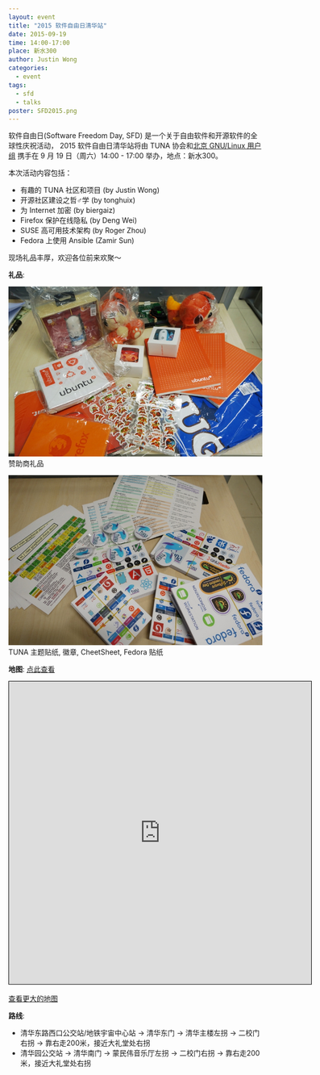 ```yaml
---
layout: event
title: "2015 软件自由日清华站"
date: 2015-09-19
time: 14:00-17:00
place: 新水300
author: Justin Wong
categories:
  - event
tags:
  - sfd
  - talks
poster: SFD2015.png
---
```


软件自由日(Software Freedom Day, SFD) 是一个关于自由软件和开源软件的全球性庆祝活动，
2015 软件自由日清华站将由 TUNA 协会和[北京 GNU/Linux 用户组][blug] 携手在 9 月 19 日（周六）14:00 - 17:00 举办，地点：新水300。

本次活动内容包括：

- 有趣的 TUNA 社区和项目 (by Justin Wong)
- 开源社区建设之哲♂学 (by tonghuix)
- 为 Internet 加密 (by biergaiz)
- Firefox 保护在线隐私 (by Deng Wei)
- SUSE 高可用技术架构 (by Roger Zhou)
- Fedora 上使用 Ansible (Zamir Sun) 

现场礼品丰厚，欢迎各位前来欢聚～

[blug]: http://beijinglug.github.io/

<!--more -->

**礼品**:

![](/assets/img/events/sfd2015_present_1.jpg)
赞助商礼品

![](/assets/img/events/sfd2015_present_2.jpg)
TUNA 主题贴纸, 徽章, CheetSheet, Fedora 贴纸


**地图**:  <a class="visible-xs" href="http://www.openstreetmap.org/?mlat=40.00233&amp;mlon=116.31933#map=17/40.00233/116.31933">点此查看</a>

<iframe class="hidden-xs" width="600" height="600" frameborder="0" scrolling="no" marginheight="0" marginwidth="0" src="http://www.openstreetmap.org/export/embed.html?bbox=116.30524992942809%2C39.996610538519086%2C116.3334023952484%2C40.00805888699422&amp;layer=mapnik&amp;marker=40.00233495270762%2C116.31932616233826" style="border: 1px solid black"></iframe>

<a class="hidden-xs" href="http://www.openstreetmap.org/?mlat=40.00233&amp;mlon=116.31933#map=17/40.00233/116.31933">查看更大的地图</a>

**路线**:

- 清华东路西口公交站/地铁宇宙中心站 -> 清华东门 -> 清华主楼左拐 -> 二校门右拐 -> 靠右走200米，接近大礼堂处右拐
- 清华园公交站 -> 清华南门 -> 蒙民伟音乐厅左拐 -> 二校门右拐 -> 靠右走200米，接近大礼堂处右拐
